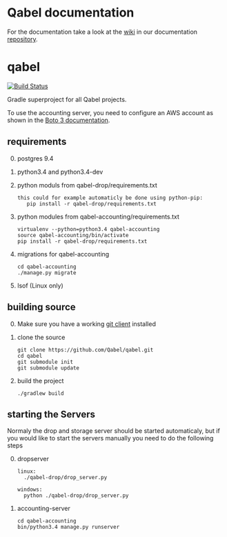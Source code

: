 # Qabel documentation
For the documentation take a look at the [wiki](https://github.com/Qabel/qabel-doc/wiki/Table-of-contents) in our documentation [repository](https://github.com/Qabel/qabel-doc).

qabel
=====

[![Build Status](https://travis-ci.org/Qabel/qabel.svg?branch=master)](https://travis-ci.org/Qabel/qabel)

Gradle superproject for all Qabel projects.

To use the accounting server, you need to configure an AWS account as shown in the
[Boto 3 documentation](https://boto3.readthedocs.org/en/latest/guide/quickstart.html#configuration).

## requirements

0. postgres 9.4

0. python3.4 and python3.4-dev

0. python moduls from qabel-drop/requirements.txt
   ```
   this could for example automaticly be done using python-pip:
      pip install -r qabel-drop/requirements.txt
   ```

0. python modules from qabel-accounting/requirements.txt
   ```
   virtualenv --python=python3.4 qabel-accounting
   source qabel-accounting/bin/activate
   pip install -r qabel-drop/requirements.txt
   ```

0. migrations for qabel-accounting
   ```
   cd qabel-accounting
   ./manage.py migrate
   ```

0. lsof (Linux only)

## building source

0. Make sure you have a working [git client](http://git-scm.com/) installed

0. clone the source
   ```
   git clone https://github.com/Qabel/qabel.git
   cd qabel
   git submodule init
   git submodule update
   ```
   
0. build the project
   ```
   ./gradlew build
   ```

## starting the Servers
Normaly the drop and storage server should be started automaticaly, but if you would like to start the servers manually you need to do the following steps

0. dropserver
   ```
   linux:
     ./qabel-drop/drop_server.py
  
   windows:
     python ./qabel-drop/drop_server.py
   ```

0. accounting-server
   ```
   cd qabel-accounting
   bin/python3.4 manage.py runserver
   ```
   
